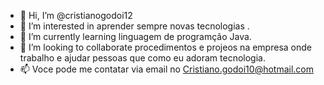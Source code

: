 
- 👋 Hi, I’m @cristianogodoi12
- 👀 I’m interested in aprender sempre novas tecnologias .      
- 🌱 I’m currently learning  linguagem de programção  Java.
- 💞️ I’m looking to collaborate  procedimentos e projeos na empresa onde  trabalho e ajudar pessoas que como eu adoram tecnologia.
- 📫  Voce pode me contatar via email no Cristiano.godoi10@hotmail.com
<!---
cristianogodoi12/cristianogodoi12 is a ✨ special ✨ repository because its `README.md` (this file) appears on your GitHub profile.
You can click the Preview link to take a look at your changes.
